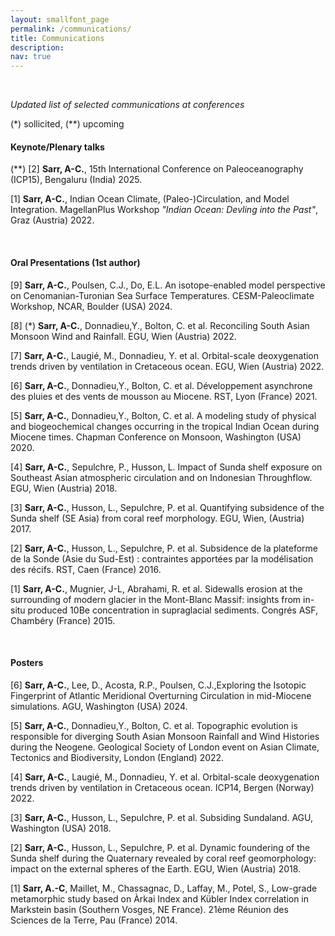 ```yaml
---
layout: smallfont_page
permalink: /communications/
title: Communications
description: 
nav: true
---
```

<p>&nbsp;</p>

_Updated list of selected communications at conferences_

(*) sollicited, (**) upcoming  

#### Keynote/Plenary talks
(**) [2] __Sarr, A-C.__, 15th International Conference on Paleoceanography (ICP15), Bengaluru (India) 2025.

[1]  __Sarr, A-C.__, Indian Ocean Climate, (Paleo-)Circulation, and Model Integration. MagellanPlus Workshop _"Indian Ocean: Devling into the Past"_, Graz (Austria) 2022. 

<p>&nbsp;</p>

#### Oral Presentations (1st author)
[9] __Sarr, A-C.__, Poulsen, C.J., Do, E.L. An isotope-enabled model perspective on Cenomanian-Turonian Sea Surface Temperatures. CESM-Paleoclimate Workshop, NCAR, Boulder (USA) 2024.

[8] (*) __Sarr, A-C.__, Donnadieu,Y., Bolton, C. et al. Reconciling South Asian Monsoon Wind and Rainfall. EGU, Wien (Austria) 2022.

[7] __Sarr, A-C.__,  Laugié, M., Donnadieu, Y. et al. Orbital-scale deoxygenation trends driven by ventilation in Cretaceous ocean. EGU, Wien (Austria) 2022.

[6] __Sarr, A-C.__, Donnadieu,Y., Bolton, C. et al. Développement asynchrone des pluies et des vents de mousson au Miocene. RST, Lyon (France) 2021.

[5] __Sarr, A-C.__, Donnadieu,Y., Bolton, C. et al. A modeling study of physical and biogeochemical changes occurring in the tropical Indian Ocean during Miocene times. Chapman Conference on Monsoon, Washington (USA) 2020.

[4] __Sarr, A-C.__, Sepulchre, P., Husson, L. Impact of Sunda shelf exposure on Southeast Asian atmospheric circulation and on Indonesian Throughflow. EGU, Wien (Austria) 2018.

[3] __Sarr, A-C.__, Husson, L., Sepulchre, P. et al. Quantifying subsidence of the Sunda shelf (SE Asia) from coral reef morphology. EGU, Wien, (Austria) 2017.

[2] __Sarr, A-C.__, Husson, L., Sepulchre, P. et al. Subsidence de la plateforme de la Sonde (Asie du Sud-Est) : contraintes apportées par la modélisation des récifs. RST, Caen (France) 2016.

[1] __Sarr, A-C.__, Mugnier, J-L, Abrahami, R. et al. Sidewalls erosion at the surrounding of modern glacier in the Mont-Blanc Massif: insights from in-situ produced 10Be concentration in supraglacial sediments.  Congrés ASF, Chambéry (France) 2015.


<p>&nbsp;</p>

#### Posters
[6] __Sarr, A-C.__, Lee, D., Acosta, R.P., Poulsen, C.J.,Exploring the Isotopic Fingerprint of Atlantic Meridional Overturning Circulation in mid-Miocene simulations. AGU, Washington (USA) 2024.

[5] __Sarr, A-C.__, Donnadieu,Y., Bolton, C. et al. Topographic evolution is responsible for diverging South Asian Monsoon Rainfall and Wind Histories during the Neogene. Geological Society of London event on 
Asian Climate, Tectonics and Biodiversity, London (England) 2022.

[4] __Sarr, A-C.__, Laugié, M., Donnadieu, Y. et al. Orbital-scale deoxygenation trends driven by ventilation in Cretaceous ocean. ICP14, Bergen (Norway) 2022.

[3] __Sarr, A-C.__, Husson, L., Sepulchre, P. et al. Subsiding Sundaland. AGU, Washington (USA) 2018.

[2] __Sarr, A-C.__, Husson, L., Sepulchre, P. et al. Dynamic foundering of the Sunda shelf during the Quaternary revealed by coral reef geomorphology: impact on the external spheres of the Earth. EGU, Wien (Austria) 2018.

[1] __Sarr, A.-C__, Maillet, M., Chassagnac, D., Laffay, M., Potel, S., Low-grade metamorphic study based on Àrkai Index and Kübler Index correlation in Markstein basin (Southern Vosges, NE France). 21ème Réunion des Sciences de la Terre, Pau (France) 2014.

<p>&nbsp;</p>
